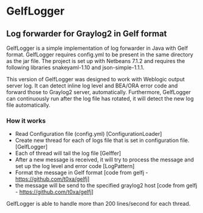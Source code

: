 GelfLogger
====================

Log forwarder for Graylog2 in Gelf format
---------------------
GelfLogger is a simple implementation of log forwarder in Java with Gelf format. GelfLogger requires config.yml to be present
in the same directory as the jar file.
The project is set up with Netbeans 7.1.2 and requires the following libraries snakeyaml-1.10 and json-simple-1.1.1.

This version of GelfLogger was designed to work with Weblogic output server log. It can detect inline log level and BEA/ORA error code and forward those to Graylog2 server, automatically.
Furthermore, GelfLogger can continuously run after the log file has rotated, it will detect the new log file automatically. 

### How it works

+ Read Configuration file (config.yml) [ConfigurationLoader]
+ Create new thread for each of logs file that is set in configuration file. [GelfLogger]
+ Each of thread will tail the log file [Gelffer]
+ After a new message is received, it will try to process the message and set up the log level and error code [LogPattern]
+ Format the message in Gelf format [code from gelfj - https://github.com/t0xa/gelfj]
+ the message will be send to the specified graylog2 host [code from gelfj - https://github.com/t0xa/gelfj]

GelfLogger is able to handle more than 200 lines/second for each thread.
